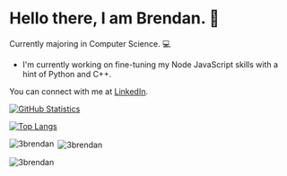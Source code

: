 # Hello there, I am Brendan. 👋
Currently majoring in Computer Science. 💻

- I'm currently working on fine-tuning my Node JavaScript skills with a hint of Python and C++.

You can connect with me at [LinkedIn](https://www.linkedin.com/in/3brendan/).

[![GitHub Statistics](https://github-readme-stats.vercel.app/api?username=3brendan&show_icons=true&count_private=true&theme=moltack&hide=stars,prs&show_icons=true)](https://github-readme-stats.vercel.app/api?username=3brendan&show_icons=true&count_private=true&theme=moltack&hide=stars,prs)

[![Top Langs](https://github-readme-stats.vercel.app/api/top-langs/?username=anuraghazra)](https://github.com/anuraghazra/github-readme-stats)

<p><img align="left" src="https://github-readme-stats.vercel.app/api/top-langs?username=3brendan&show_icons=true&locale=en&layout=compact" alt="3brendan" /></p>

<p>&nbsp;<img align="center" src="https://github-readme-stats.vercel.app/api?username=3brendan&show_icons=true&locale=en" alt="3brendan" /></p>

<p><img align="center" src="https://github-readme-streak-stats.herokuapp.com/?user=3brendan&" alt="3brendan" /></p>